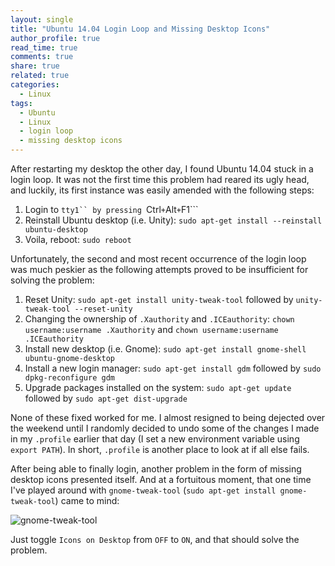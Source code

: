 ```yaml
---
layout: single
title: "Ubuntu 14.04 Login Loop and Missing Desktop Icons"
author_profile: true
read_time: true
comments: true
share: true
related: true
categories:
  - Linux
tags:
  - Ubuntu
  - Linux
  - login loop
  - missing desktop icons
---
```


After restarting my desktop the other day, I found Ubuntu 14.04 stuck in a login loop. It was not the first time this problem had reared its ugly head, and luckily, its first instance was easily amended with the following steps:

1. Login to ```tty1`` by pressing ```Ctrl``` + ```Alt``` + ```F1```
2. Reinstall Ubuntu desktop (i.e. Unity): ```sudo apt-get install --reinstall ubuntu-desktop```
3. Voila, reboot: ```sudo reboot```

Unfortunately, the second and most recent occurrence of the login loop was much peskier as the following attempts proved to be insufficient for solving the problem:

<!-- readmore -->

1. Reset Unity: ```sudo apt-get install unity-tweak-tool``` followed by ```unity-tweak-tool --reset-unity```
2. Changing the ownership of ```.Xauthority``` and ```.ICEauthority```: ```chown username:username .Xauthority``` and ```chown username:username .ICEauthority```
3. Install new desktop (i.e. Gnome): ```sudo apt-get install gnome-shell ubuntu-gnome-desktop```
4. Install a new login manager: ```sudo apt-get install gdm``` followed by ```sudo dpkg-reconfigure gdm```
5. Upgrade packages installed on the system: ```sudo apt-get update``` followed by ```sudo apt-get dist-upgrade```

None of these fixed worked for me. I almost resigned to being dejected over the weekend until I randomly decided to undo some of the changes I made in my ```.profile``` earlier that day (I set a new environment variable using ```export PATH```). In short, ```.profile``` is another place to look at if all else fails.

After being able to finally login, another problem in the form of missing desktop icons presented itself. And at a fortuitous moment, that one time I've played around with ```gnome-tweak-tool``` (```sudo apt-get install gnome-tweak-tool```) came to mind:

![gnome-tweak-tool](https://raw.githubusercontent.com/sarahpenir/sarahpenir.github.io/master/_posts/images/gnome-tweak-tool.png)

Just toggle ```Icons on Desktop``` from ```OFF``` to ```ON```, and that should solve the problem.
